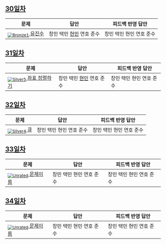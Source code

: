 [Unrated]: https://user-images.githubusercontent.com/33937365/126247607-85783912-c11a-4d50-ac36-8cc7dcb75cd2.png
[Bronze5]: https://user-images.githubusercontent.com/33937365/126247611-e362d727-17a4-4737-a232-5827e185ab7c.png
[Bronze4]: https://user-images.githubusercontent.com/33937365/126247612-89cbc675-e1d4-43a2-950b-1cb014dca697.png
[Bronze3]: https://user-images.githubusercontent.com/33937365/126247613-b8408610-7bc4-40f8-804f-a30a45ddbb68.png
[Bronze2]: https://user-images.githubusercontent.com/33937365/126247614-d85dc6ff-a520-4c00-82bd-eb593b156bd8.png
[Bronze1]: https://user-images.githubusercontent.com/33937365/126247616-04b2ab30-9891-4b7b-8cb4-38e99b97e834.png
[Silver5]: https://user-images.githubusercontent.com/33937365/126247618-38c5c905-672b-4d75-808e-8a7d45ea577d.png
[Silver4]: https://user-images.githubusercontent.com/33937365/126247620-ba2d1b96-b0aa-4b88-80c5-71569c69bbc3.png
[Silver3]: https://user-images.githubusercontent.com/33937365/126247621-1b55b7f4-3a79-4348-8a63-f00c1813853e.png
[Silver2]: https://user-images.githubusercontent.com/33937365/126247622-a83b30a9-6618-4593-b775-6f6730afd3f6.png
[Silver1]: https://user-images.githubusercontent.com/33937365/126247625-8d82f8ab-6f95-4ef8-a243-be31f548596e.png

## [30일차](Day30)

| 문제                 | 답안 | 피드백 반영 답안 |
| -------------------- | ---- | ---------------- |
| [<sub>![Bronze1]</sub> 유진수](https://www.acmicpc.net/problem/1356) | 창민 택민 [현민](Day30/shm_1356.cs) 연호 준수 | 창민 택민 현민 연호 준수             |

## [31일차](Day31)

| 문제                 | 답안 | 피드백 반영 답안 |
| -------------------- | ---- | ---------------- |
| [<sub>![Silver5]</sub> 좌표 정렬하기](https://www.acmicpc.net/problem/11650) | 창민 택민 [현민](Day31/shm_11650.cs) 연호 준수 | 창민 택민 현민 연호 준수             |

## [32일차](Day32)

| 문제                 | 답안 | 피드백 반영 답안 |
| -------------------- | ---- | ---------------- |
| [<sub>![Silver4]</sub> 큐](https://www.acmicpc.net/problem/10845) | 창민 택민 현민 연호 준수 | 창민 택민 현민 연호 준수             |

## [33일차](Day33)

| 문제                 | 답안 | 피드백 반영 답안 |
| -------------------- | ---- | ---------------- |
| [<sub>![Unrated]</sub> 문제이름](문제링크) | 창민 택민 현민 연호 준수 | 창민 택민 현민 연호 준수             |

## [34일차](Day34)

| 문제                 | 답안 | 피드백 반영 답안 |
| -------------------- | ---- | ---------------- |
| [<sub>![Unrated]</sub> 문제이름](문제링크) | 창민 택민 현민 연호 준수 | 창민 택민 현민 연호 준수             |


